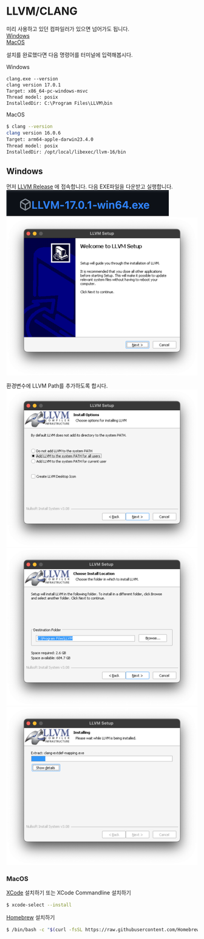 # LLVM/CLANG

미리 사용하고 있던 컴파일러가 있으면 넘어가도 됩니다. \
[Windows](#windows-user) \
[MacOS](#linux-macos-user)

설치를 완료했다면 다음 명령어를 터미널에 입력해봅시다.

Windows
```console
clang.exe --version
clang version 17.0.1
Target: x86_64-pc-windows-msvc
Thread model: posix
InstalledDir: C:\Program Files\LLVM\bin
```

MacOS
```bash
$ clang --version
clang version 16.0.6
Target: arm64-apple-darwin23.4.0
Thread model: posix
InstalledDir: /opt/local/libexec/llvm-16/bin
```

## Windows

먼저 [LLVM Release] 에 접속합니다.
다음 EXE파일을 다운받고 실행합니다. \
![WindowsLLVM](./WindowLLVMLink.png)
![WindowsLLVMInstallation1](./WindowLLVM1.png)

환경변수에 LLVM Path를 추가하도록 합시다. \
![WindowsLLVMInstallation2](./WindowLLVM2.png)
![WindowsLLVMInstallation3](./WindowLLVM3.png)
![WindowsLLVMInstallation4](./WindowLLVM4.png)

### MacOS

[XCode] 설치하기 또는 XCode Commandline 설치하기
```bash
$ xcode-select --install
```

[Homebrew] 설치하기 
```bash
$ /bin/bash -c "$(curl -fsSL https://raw.githubusercontent.com/Homebrew/install/HEAD/install.sh)"
```

[LLVM Release]: https://github.com/llvm/llvm-project/releases/tag/llvmorg-17.0.1
[XCode]: https://developer.apple.com/kr/xcode
[Homebrew]: https://brew.sh
